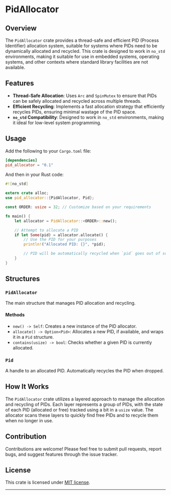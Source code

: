 # PidAllocator

## Overview

The `PidAllocator` crate provides a thread-safe and efficient PID (Process Identifier) allocation system, suitable for systems where PIDs need to be dynamically allocated and recycled. This crate is designed to work in `no_std` environments, making it suitable for use in embedded systems, operating systems, and other contexts where standard library facilities are not available.

## Features

- **Thread-Safe Allocation**: Uses `Arc` and `SpinMutex` to ensure that PIDs can be safely allocated and recycled across multiple threads.
- **Efficient Recycling**: Implements a fast allocation strategy that efficiently recycles PIDs, ensuring minimal wastage of the PID space.
- **`no_std` Compatibility**: Designed to work in `no_std` environments, making it ideal for low-level system programming.

## Usage

Add the following to your `Cargo.toml` file:

```toml
[dependencies]
pid_allocator = "0.1"
```

And then in your Rust code:

```rust
#![no_std]

extern crate alloc;
use pid_allocator::{PidAllocator, Pid};

const ORDER: usize = 32; // Customize based on your requirements

fn main() {
    let allocator = PidAllocator::<ORDER>::new();

    // Attempt to allocate a PID
    if let Some(pid) = allocator.allocate() {
        // Use the PID for your purposes
        println!("Allocated PID: {}", *pid);

        // PID will be automatically recycled when `pid` goes out of scope
    }
}
```

## Structures

### `PidAllocator`

The main structure that manages PID allocation and recycling.

#### Methods

- `new() -> Self`: Creates a new instance of the PID allocator.
- `allocate() -> Option<Pid>`: Allocates a new PID, if available, and wraps it in a `Pid` structure.
- `contains(usize) -> bool`: Checks whether a given PID is currently allocated.

### `Pid`

A handle to an allocated PID. Automatically recycles the PID when dropped.

## How It Works

The `PidAllocator` crate utilizes a layered approach to manage the allocation and recycling of PIDs. Each layer represents a group of PIDs, with the state of each PID (allocated or free) tracked using a bit in a `usize` value. The allocator scans these layers to quickly find free PIDs and to recycle them when no longer in use.

## Contribution

Contributions are welcome! Please feel free to submit pull requests, report bugs, and suggest features through the issue tracker.

## License

This crate is licensed under [MIT license](LICENSE).

---
